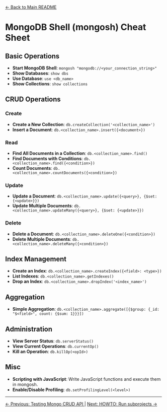[← Back to Main README](../README.md)

# MongoDB Shell (mongosh) Cheat Sheet

## Basic Operations

- **Start MongoDB Shell**: `mongosh "mongodb://<your_connection_string>"`
- **Show Databases**: `show dbs`
- **Use Database**: `use <db_name>`
- **Show Collections**: `show collections`

## CRUD Operations

### Create
- **Create a New Collection**: `db.createCollection('<collection_name>')`
- **Insert a Document**: `db.<collection_name>.insert({<document>})`

### Read
- **Find All Documents in a Collection**: `db.<collection_name>.find()`
- **Find Documents with Conditions**: `db.<collection_name>.find({<condition>})`
- **Count Documents**: `db.<collection_name>.countDocuments({<condition>})`

### Update
- **Update a Document**: `db.<collection_name>.update({<query>}, {$set: {<update>}})`
- **Update Multiple Documents**: `db.<collection_name>.updateMany({<query>}, {$set: {<update>}})`

### Delete
- **Delete a Document**: `db.<collection_name>.deleteOne({<condition>})`
- **Delete Multiple Documents**: `db.<collection_name>.deleteMany({<condition>})`

## Index Management

- **Create an Index**: `db.<collection_name>.createIndex({<field>: <type>})`
- **List Indexes**: `db.<collection_name>.getIndexes()`
- **Drop an Index**: `db.<collection_name>.dropIndex('<index_name>')`

## Aggregation

- **Simple Aggregation**: `db.<collection_name>.aggregate([{$group: {_id: "$<field>", count: {$sum: 1}}}])`

## Administration

- **View Server Status**: `db.serverStatus()`
- **View Current Operations**: `db.currentOp()`
- **Kill an Operation**: `db.killOp(<opId>)`

## Misc

- **Scripting with JavaScript**: Write JavaScript functions and execute them in mongosh.
- **Enable/Disable Profiling**: `db.setProfilingLevel(<level>)`

---

[← Previous: Testing Mongo CRUD API ](./TESTING.md) | [Next: HOWTO: Run subprojects →](./SUBPROJECTS.md)

